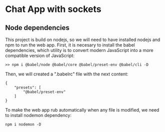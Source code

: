# Chat App with sockets


## Node dependencies
This project is build on nodejs, so we will need to have installed nodejs and npm to run the web app. 
First, it is necesary to install the babel dependencies, which utility is to convert modern JavaScript into a more compatible version of JavaScript:
~~~
>> npm i @babel/node @babel/core @babel/preset-env @babel/cli -D
~~~
Then, we will created a ".babelrc" file with the next content:
~~~
{
    "presets": [
        "@babel/preset-env"
    ]
}
~~~
To make the web app rub automatically when any file is modified, we need to install nodemon dependency:
~~~
npm i nodemon -D
~~~
